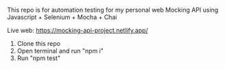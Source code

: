 This repo is for automation testing for my personal web Mocking API using Javascript + Selenium + Mocha + Chai

Live web: https://mocking-api-project.netlify.app/

1. Clone this repo
2. Open terminal and run "npm i"
3. Run "npm test"
